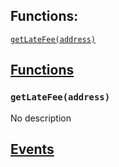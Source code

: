

## Functions:
[`getLateFee(address)`](#ILateFeeCalc-getLateFee-address-)


## <u>Functions</u>

### `getLateFee(address)`
No description

## <u>Events</u>

